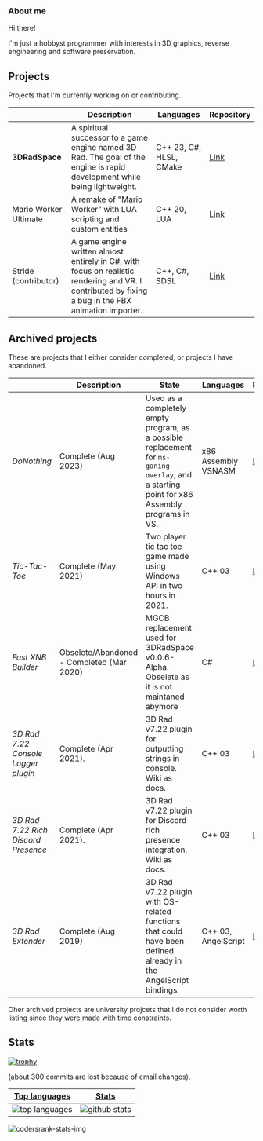 ### About me

Hi there!

I'm just a hobbyst programmer with interests in 3D graphics, reverse engineering and software preservation.

## Projects
Projects that I'm currently working on or contributing.

| | Description | Languages | Repository |
|--|--|--|--|
| **3DRadSpace** | A spiritual successor to a game engine named 3D Rad. The goal of the engine is rapid development while being lightweight. | C++ 23, C#, HLSL, CMake | [Link](https://github.com/3DRadSpace/3D_Rad_Space) |
| Mario Worker Ultimate | A remake of "Mario Worker" with LUA scripting and custom entities | C++ 20, LUA | [Link](https://github.com/NicusorN5/Mario-Worker-Ultimate) |
| Stride (contributor)|A game engine written almost entirely in C#, with focus on realistic rendering and VR. I contributed by fixing a bug in the FBX animation importer. |C++, C#, SDSL| [Link](https://github.com/stride3d/stride) |

## Archived projects
These are projects that I either consider completed, or projects I have abandoned.

| | Description | State | Languages | Repository |
|--|--|--|--|--|
| *DoNothing* | Complete (Aug 2023) | Used as a completely empty program, as a possible replacement for `ms-ganing-overlay`, and a starting point for x86 Assembly programs in VS. | x86 Assembly VSNASM |  [Link](https://github.com/NicusorN5/DoNothing)|
| *Tic-Tac-Toe* | Complete (May 2021) | Two player tic tac toe game made using Windows API in two hours in 2021. | C++ 03 | [Link](https://github.com/NicusorN5/Tic-Tac-Toe)  |
| *Fast XNB Builder* | Obselete/Abandoned - Completed (Mar 2020) | MGCB replacement used for 3DRadSpace v0.0.6-Alpha. Obselete as it is not maintaned abymore | C# | [Link](https://github.com/NicusorN5/Fast-XNB-Builder) |
| *3D Rad 7.22 Console Logger plugin* | Complete (Apr 2021). | 3D Rad v7.22 plugin for outputting strings in console. Wiki as docs. | C++ 03| [Link](https://github.com/NicusorN5/3DRad-Console-Logger) |
| *3D Rad 7.22 Rich Discord Presence* | Complete (Apr 2021). | 3D Rad v7.22 plugin for Discord rich presence integration. Wiki as docs. | C++ 03 | [Link](https://github.com/NicusorN5/3DRad-Rich-Discord-Presence) |
| *3D Rad Extender* | Complete (Aug 2019) | 3D Rad v7.22 plugin with OS-related functions that could have been defined already in the AngelScript bindings.  |C++ 03, AngelScript| [Link](https://github.com/NicusorN5/3D_Rad_Extender_Lib) |

Oher archived projects are university projcets that I do not consider worth listing since they were made with time constraints.

## Stats
[![trophy](https://github-profile-trophy.vercel.app/?username=NicusorN5)](https://github.com/ryo-ma/github-profile-trophy)

(about 300 commits are lost because of email changes).

 |[Top languages](https://github.com/NicusorN5/github-readme-stats#top-languages-card)|[Stats](https://github.com/NicusorN5/github-readme-stats#github-stats-card)|
|-|-|
|![top languages](https://github-readme-stats.vercel.app/api/top-langs/?username=NicusorN5&layout=compact&langs_count=6)|![github stats](https://github-readme-stats.vercel.app/api?username=NicusorN5&count_private=true&show_icons=true&hide=issues)|

![codersrank-stats-img](https://cr-skills-chart-widget.azurewebsites.net/api/api?username=NicusorN5)
